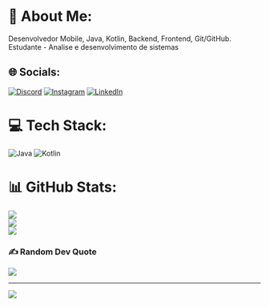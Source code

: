 # 💫 About Me:
Desenvolvedor Mobile, Java, Kotlin, Backend, Frontend, Git/GitHub.<br>Estudante - Analise e desenvolvimento de sistemas


## 🌐 Socials:
[![Discord](https://img.shields.io/badge/Discord-%237289DA.svg?logo=discord&logoColor=white)](discord.gg/vitu#8675) [![Instagram](https://img.shields.io/badge/Instagram-%23E4405F.svg?logo=Instagram&logoColor=white)](https://instagram.com/vitorlopes__l) [![LinkedIn](https://img.shields.io/badge/LinkedIn-%230077B5.svg?logo=linkedin&logoColor=white)](https://www.linkedin.com/in/lopes-vitor/) 

# 💻 Tech Stack:
![Java](https://img.shields.io/badge/java-%23ED8B00.svg?style=for-the-badge&logo=java&logoColor=white)
![Kotlin](https://img.shields.io/badge/-Kotlin-blue)
# 📊 GitHub Stats:
![](https://github-readme-stats.vercel.app/api?username=Lopes-Vitor&theme=radical&hide_border=false&include_all_commits=true&count_private=false)<br/>
![](https://github-readme-streak-stats.herokuapp.com/?user=Lopes-Vitor&theme=radical&hide_border=false)<br/>
![](https://github-readme-stats.vercel.app/api/top-langs/?username=Lopes-Vitor&theme=radical&hide_border=false&include_all_commits=true&count_private=false&layout=compact)

### ✍️ Random Dev Quote
![](https://quotes-github-readme.vercel.app/api?type=horizontal&theme=radical)

---
[![](https://visitcount.itsvg.in/api?id=Lopes-Vitor&icon=0&color=0)](https://visitcount.itsvg.in)
